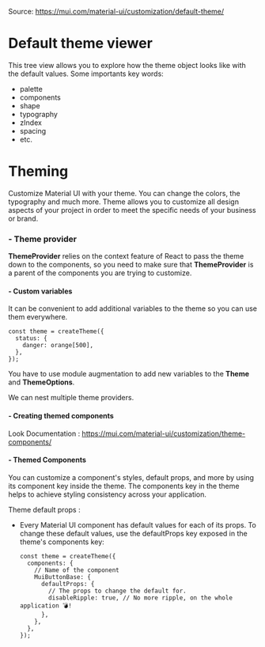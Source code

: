 Source: https://mui.com/material-ui/customization/default-theme/

# Default theme viewer
This tree view allows you to explore how the theme object looks like with the default values.
Some importants key words: 
- palette
- components
- shape
- typography
- zIndex
- spacing
- etc.

# Theming
Customize Material UI with your theme. You can change the colors, the typography and much more.
Theme allows you to customize all design aspects of your project in order to meet the specific needs of your business or brand.

### - Theme provider
__ThemeProvider__ relies on the context feature of React to pass the theme down to the components, so you need to make sure that __ThemeProvider__ is a parent of the components you are trying to customize.

#### - Custom variables
It can be convenient to add additional variables to the theme so you can use them everywhere.
````
const theme = createTheme({
  status: {
    danger: orange[500],
  },
});
````
You have to use module augmentation to add new variables to the __Theme__ and __ThemeOptions__.

We can nest multiple theme providers.

#### - Creating themed components 
Look Documentation : https://mui.com/material-ui/customization/theme-components/

#### - Themed Components
You can customize a component's styles, default props, and more by using its component key inside the theme.
The components key in the theme helps to achieve styling consistency across your application.

Theme default props :
- Every Material UI component has default values for each of its props. To change these default values, use the defaultProps key exposed in the theme's components key:
    ````
    const theme = createTheme({
      components: {
        // Name of the component
        MuiButtonBase: {
          defaultProps: {
            // The props to change the default for.
            disableRipple: true, // No more ripple, on the whole application 💣!
          },
        },
      },
    });
    ````
